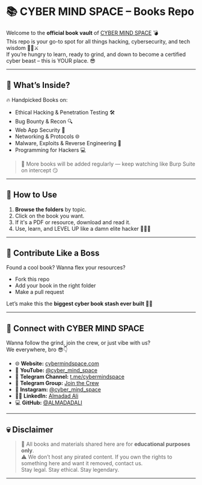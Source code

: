 # 📚 CYBER MIND SPACE – Books Repo

Welcome to the **official book vault** of [CYBER MIND SPACE](https://cybermindspace.com) 💣  
This repo is your go-to spot for all things hacking, cybersecurity, and tech wisdom 👨‍💻⚔️  
If you’re hungry to learn, ready to grind, and down to become a certified cyber beast – this is YOUR place. 😎

---

## 🧠 What’s Inside?

🔥 Handpicked Books on:
- Ethical Hacking & Penetration Testing 🛠️
- Bug Bounty & Recon 🔍
- Web App Security 🔐
- Networking & Protocols 🌐
- Malware, Exploits & Reverse Engineering 🧬
- Programming for Hackers 💻

> 👀 More books will be added regularly — keep watching like Burp Suite on intercept 😏

---

## 🚀 How to Use

1. **Browse the folders** by topic.
2. Click on the book you want.
3. If it's a PDF or resource, download and read it.
4. Use, learn, and LEVEL UP like a damn elite hacker 🧑‍💻💥

---

## 🤝 Contribute Like a Boss

Found a cool book? Wanna flex your resources?  
- Fork this repo
- Add your book in the right folder
- Make a pull request

Let’s make this the **biggest cyber book stash ever built** 📘🔥

---

## 📡 Connect with CYBER MIND SPACE

Wanna follow the grind, join the crew, or just vibe with us?  
We everywhere, bro 😎👇

- 🌐 **Website:** [cybermindspace.com](https://cybermindspace.com/)
- 🎥 **YouTube:** [@cyber_mind_space](https://www.youtube.com/@CyberMindSpace)
- 📢 **Telegram Channel:** [t.me/cybermindspace](https://t.me/cybermindspace)
- 💬 **Telegram Group:** [Join the Crew](https://t.me/+LJvMwjAE6yA5YWQ1)
- 📸 **Instagram:** [@cyber_mind_space](https://instagram.com/cyber_mind_space)
- 👨‍💼 **LinkedIn:** [Almadad Ali](https://linkedin.com/in/almadadali)
- 💻 **GitHub:** [@ALMADADALI](https://github.com/ALMADADALI)

---

## 💀 Disclaimer

> 📛 All books and materials shared here are for **educational purposes only**.  
> ⚠️ We don’t host any pirated content. If you own the rights to something here and want it removed, contact us.  
> Stay legal. Stay ethical. Stay legendary.

---

